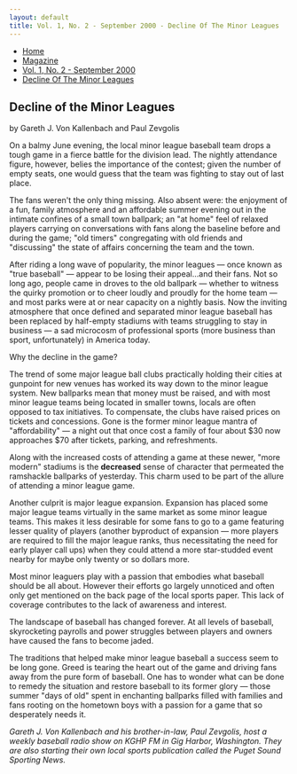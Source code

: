 ```yaml
---
layout: default
title: Vol. 1, No. 2 - September 2000 - Decline Of The Minor Leagues
---
```

<nav class="breadcrumb" aria-label="breadcrumbs">
  <ul>
    <li><a href="{{ site.url }}{{ site.baseurl }}/index.html">Home</a></li>
    <li><a href="../magazine.html">Magazine</a></li>
    <li><a href="bi_vol_1_no_2_home.html">Vol. 1, No. 2 - September 2000</a></li>
    <li class="is-active"><a href="#" aria-current="page">Decline Of The Minor Leagues</a></li>
  </ul>
</nav>

<section class="storycontent">
  <h1>Decline of the Minor Leagues</h1>
  <p>by Gareth J. Von Kallenbach and Paul Zevgolis</p>

  <p>
    On a balmy June evening, the local minor league baseball team drops a tough game in a fierce battle for the division lead.  The nightly attendance figure, however, belies the importance of the contest; given the number of empty seats, one would guess that the team was fighting to stay out of last place.
  </p>

  <p>
    The fans weren't the only thing missing.  Also absent were: the enjoyment of a fun, family atmosphere and an affordable summer evening out in the intimate confines of a small town ballpark; an "at home" feel of relaxed players carrying on conversations with fans along the baseline before and during the game; "old timers" congregating with old friends and "discussing" the state of affairs concerning the team and the town.
  </p>

  <p>
    After riding a long wave of popularity, the minor leagues &mdash; once known as "true baseball" &mdash; appear to be losing their appeal...and their fans.  Not so long ago, people came in droves to the old ballpark &mdash; whether to witness the quirky promotion or to cheer loudly and proudly for the home team &mdash; and most parks were at or near capacity on a nightly basis.  Now the inviting atmosphere that once defined and separated minor league baseball has been replaced by half-empty stadiums with teams struggling to stay in business &mdash; a sad microcosm of professional sports (more business than sport, unfortunately) in America today. 
  </p>

  <p>
  Why the decline in the game?
  </p>

  <p>
    The trend of some major league ball clubs practically holding their cities at gunpoint for new venues has worked its way down to the minor league system. New ballparks mean that money must be raised, and with most minor league teams being located in smaller towns, locals are often opposed to tax initiatives.  To compensate, the clubs have raised prices on tickets and concessions.  Gone is the former minor league mantra of "affordability" &mdash; a night out that once cost a family of four about $30 now approaches $70 after tickets, parking, and refreshments.
  </p>

  <p>
    Along with the increased costs of attending a game at these newer, "more modern" stadiums is the <B>decreased</B> sense of character that permeated the ramshackle ballparks of yesterday.  This charm used to be part of the allure of attending a minor league game.
  </p>

  <p>
    Another culprit is major league expansion. Expansion has placed some major league teams virtually in the same market as some minor league teams. This makes it less desirable for some fans to go to a game featuring lesser quality of players (another byproduct of expansion &mdash; more players are required to fill the major league ranks, thus necessitating the need for early player call ups) when they could attend a more star-studded event nearby for maybe only twenty or so dollars more.
  </p>

  <p>
    Most minor leaguers play with a passion that embodies what baseball should be all about. However their efforts go largely unnoticed and often only get mentioned on the back page of the local sports paper.  This lack of coverage contributes to the lack of awareness and interest.
  </p>

  <p>
    The landscape of baseball has changed forever.  At all levels of baseball, skyrocketing payrolls and power struggles between players and owners have caused the fans to become jaded.
  </p>

  <p>
    The traditions that helped make minor league baseball a success seem to be long gone.  Greed is tearing the heart out of the game and driving fans away from the pure form of baseball.  One has to wonder what can be done to remedy the situation and restore baseball to its former glory &mdash; those summer "days of old" spent in enchanting ballparks filled with families and fans rooting on the hometown boys with a passion for a game that so desperately needs it.
  </p>

  <p>
    <em>Gareth J. Von Kallenbach and his brother-in-law, Paul Zevgolis, host a weekly baseball radio show on KGHP FM in Gig Harbor, Washington. They are also starting their own local sports publication called the Puget Sound Sporting News.</em>
  </p>
</section>
